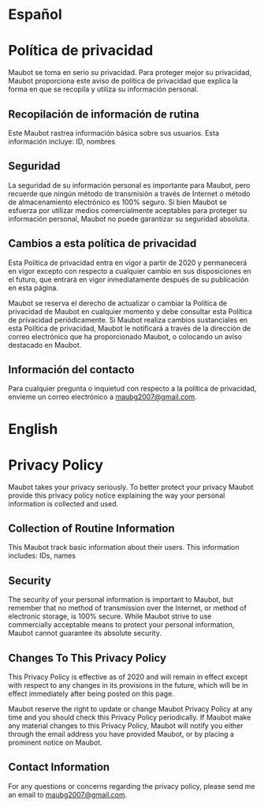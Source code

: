 # Español

# Política de privacidad

Maubot se toma en serio su privacidad. Para proteger mejor su privacidad, Maubot proporciona este aviso de política de privacidad que explica la forma en que se recopila y utiliza su información personal.


## Recopilación de información de rutina

Este Maubot rastrea información básica sobre sus usuarios. Esta información incluye: ID, nombres

## Seguridad

La seguridad de su información personal es importante para Maubot, pero recuerde que ningún método de transmisión a través de Internet o método de almacenamiento electrónico es 100% seguro. Si bien Maubot se esfuerza por utilizar medios comercialmente aceptables para proteger su información personal, Maubot no puede garantizar su seguridad absoluta.


## Cambios a esta política de privacidad

Esta Política de privacidad entra en vigor a partir de 2020 y permanecerá en vigor excepto con respecto a cualquier cambio en sus disposiciones en el futuro, que entrará en vigor inmediatamente después de su publicación en esta página.

Maubot se reserva el derecho de actualizar o cambiar la Política de privacidad de Maubot en cualquier momento y debe consultar esta Política de privacidad periódicamente. Si Maubot realiza cambios sustanciales en esta Política de privacidad, Maubot le notificará a través de la dirección de correo electrónico que ha proporcionado Maubot, o colocando un aviso destacado en Maubot.


## Información del contacto

Para cualquier pregunta o inquietud con respecto a la política de privacidad, envíeme un correo electrónico a maubg2007@gmail.com.

# English

# Privacy Policy

Maubot takes your privacy seriously. To better protect your privacy Maubot provide this privacy policy notice explaining the way your personal information is collected and used.


## Collection of Routine Information

This Maubot track basic information about their users. This information includes: IDs, names

## Security

The security of your personal information is important to Maubot, but remember that no method of transmission over the Internet, or method of electronic storage, is 100% secure. While Maubot strive to use commercially acceptable means to protect your personal information, Maubot cannot guarantee its absolute security.


## Changes To This Privacy Policy

This Privacy Policy is effective as of 2020 and will remain in effect except with respect to any changes in its provisions in the future, which will be in effect immediately after being posted on this page.

Maubot reserve the right to update or change Maubot Privacy Policy at any time and you should check this Privacy Policy periodically. If Maubot make any material changes to this Privacy Policy, Maubot will notify you either through the email address you have provided Maubot, or by placing a prominent notice on Maubot.


## Contact Information

For any questions or concerns regarding the privacy policy, please send me an email to maubg2007@gmail.com.

